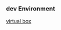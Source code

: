 ### dev Environment
[virtual box](https://joshbetz.com/2012/01/set-up-virtualbox-for-web-development)
